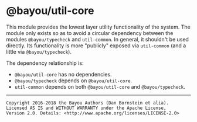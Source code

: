 @bayou/util-core
================

This module provides the lowest layer utility functionality of the system. The
module only exists so as to avoid a circular dependency between the modules
`@bayou/typecheck` and `util-common`. In general, it shouldn't be used directly.
Its functionality is more "publicly" exposed via `util-common` (and a little via
`@bayou/typecheck`).

The dependency relationship is:

* `@bayou/util-core` has no dependencies.
* `@bayou/typecheck` depends on `@bayou/util-core`.
* `util-common` depends on both `@bayou/util-core` and `@bayou/typecheck`.

- - - - - - - - - -

```
Copyright 2016-2018 the Bayou Authors (Dan Bornstein et alia).
Licensed AS IS and WITHOUT WARRANTY under the Apache License,
Version 2.0. Details: <http://www.apache.org/licenses/LICENSE-2.0>
```

